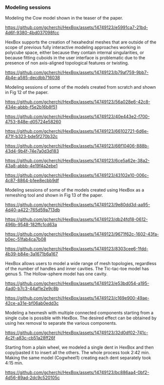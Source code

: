 ### Modeling sessions

Modeling the Cow model shown in the teaser of the paper.

https://github.com/gcherchi/HexBox/assets/14749123/e5991ca7-21bd-4d6f-9380-4bd037098fcc


HexBox supports the creation of hexahedral meshes that are outside of the scope of previous fully interactive modeling approaches working in polycube space, either because they contain internal singularities, or because fitting cuboids in the user interface is problematic due to the presence of non axis-aligned topological features or twisting. 

https://github.com/gcherchi/HexBox/assets/14749123/b79af759-9bb7-4b4e-a585-decdbb716038


Modeling sessions of some of the models created from scratch and shown in Fig 12 of the paper.

https://github.com/gcherchi/HexBox/assets/14749123/56a028e6-42c8-434e-abbb-f5e2b16b8f51

https://github.com/gcherchi/HexBox/assets/14749123/40e443e2-f700-4753-848e-d05724e58260

https://github.com/gcherchi/HexBox/assets/14749123/66102721-6d6e-471f-b323-bde5f270b32c

https://github.com/gcherchi/HexBox/assets/14749123/66f10406-888b-43d4-9b4f-74e7a0d3d183

https://github.com/gcherchi/HexBox/assets/14749123/6ce5a62e-38a2-43a8-abbb-4e19f4a2ebe1

https://github.com/gcherchi/HexBox/assets/14749123/43102e10-006c-4c87-8864-b1ee8ecbb9df


Modeling sessions of some of the models created using HexBox as a remeshing tool and shown in Fig 13 of the paper.

https://github.com/gcherchi/HexBox/assets/14749123/9e80dd3d-aa95-4d40-a422-765d59a713db

https://github.com/gcherchi/HexBox/assets/14749123/db24fd18-0612-496b-9548-182ffc1cd63a

https://github.com/gcherchi/HexBox/assets/14749123/9671f62c-1602-43fa-b0ec-51fab4ca7b08

https://github.com/gcherchi/HexBox/assets/14749123/8303cee6-1fdd-4b39-b84e-3a1671b6a167

HexBox allows users to model a wide range of mesh topologies, regardless of the number of handles and inner cavities. 
The Tic-tac-toe model has genus 5. The Hollow-sphere model has one cavity.

https://github.com/gcherchi/HexBox/assets/14749123/e53bd054-a195-4ad0-b7c3-44af1e2e9c8b

https://github.com/gcherchi/HexBox/assets/14749123/c169e900-49ae-42ce-a31e-bf06ab0edd3c


Modeling a hexmesh with multiple connected components starting from a single cube is possible with HexBox. 
The desired effect can be obtained by using hex removal to separate the various components.

https://github.com/gcherchi/HexBox/assets/14749123/32d0df02-741c-4c2f-a83c-cb51a28ff26f


Starting from a plain wheel, we modeled a single dent in HexBox and then copy/pasted it to insert all the others. 
The whole process took 2:42 min. Making the same model (Cogwheel1) creating each dent separately took 4:15 min.

https://github.com/gcherchi/HexBox/assets/14749123/bc886aa4-0bf2-4d56-89ad-2dc9c520105c








